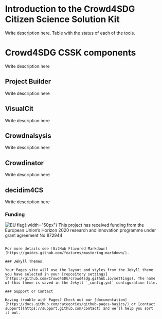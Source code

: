 # Introduction to the Crowd4SDG Citizen Science Solution Kit

Write description here. Table with the status of each of the tools.

# Crowd4SDG CSSK components

Write description here

## Project Builder

Write description here

## VisualCit

Write description here

## Crowdnalsysis

Write description here

## Crowdinator

Write description here

## decidim4CS

Write description here

### Funding

![EU flag][euflag]{:width="50px"}
This project has received funding from the European Union’s Horizon 2020
research and innovation programme under grant agreement No 872944

[euflag]:https://europa.eu/european-union/sites/europaeu/files/docs/body/flag_yellow_low.jpg "EU Flag"
```

For more details see [GitHub Flavored Markdown](https://guides.github.com/features/mastering-markdown/).

### Jekyll Themes

Your Pages site will use the layout and styles from the Jekyll theme you have selected in your [repository settings](https://github.com/Crowd4SDG/crowd4sdg.github.io/settings). The name of this theme is saved in the Jekyll `_config.yml` configuration file.

### Support or Contact

Having trouble with Pages? Check out our [documentation](https://docs.github.com/categories/github-pages-basics/) or [contact support](https://support.github.com/contact) and we’ll help you sort it out.
